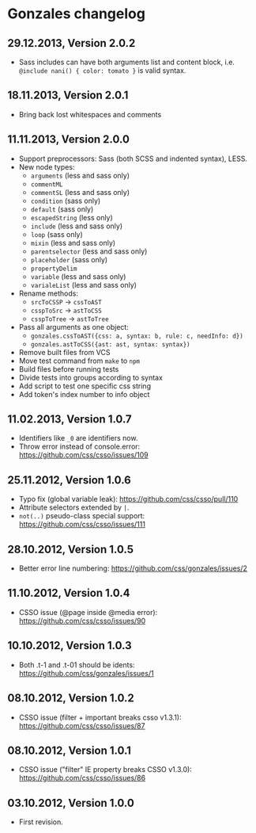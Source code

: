 Gonzales changelog
==================

29.12.2013, Version 2.0.2
-------------------------

- Sass includes can have both arguments list and content block,
  i.e. `@include nani() { color: tomato }` is valid syntax.

18.11.2013, Version 2.0.1
-------------------------
- Bring back lost whitespaces and comments

11.11.2013, Version 2.0.0
-------------------------

- Support preprocessors: Sass (both SCSS and indented syntax), LESS.
- New node types:
    - `arguments` (less and sass only)
    - `commentML`
    - `commentSL` (less and sass only)
    - `condition` (sass only)
    - `default` (sass only)
    - `escapedString` (less only)
    - `include` (less and sass only)
    - `loop` (sass only)
    - `mixin` (less and sass only)
    - `parentselector` (less and sass only)
    - `placeholder` (sass only)
    - `propertyDelim`
    - `variable` (less and sass only)
    - `varialeList` (less and sass only)
- Rename methods:
    - `srcToCSSP` -> `cssToAST`
    - `csspToSrc` -> `astToCSS`
    - `csspToTree` -> `astToTree`
- Pass all arguments as one object:
    - `gonzales.cssToAST({css: a, syntax: b, rule: c, needInfo: d})`
    - `gonzales.astToCSS({ast: ast, syntax: syntax})`
- Remove built files from VCS
- Move test command from `make` to `npm`
- Build files before running tests
- Divide tests into groups according to syntax
- Add script to test one specific css string
- Add token's index number to info object

11.02.2013, Version 1.0.7
-------------------------

- Identifiers like `_0` are identifiers now.
- Throw error instead of console.error: https://github.com/css/csso/issues/109

25.11.2012, Version 1.0.6
-------------------------

- Typo fix (global variable leak): https://github.com/css/csso/pull/110
- Attribute selectors extended by `|`.
- `not(..)` pseudo-class special support: https://github.com/css/csso/issues/111

28.10.2012, Version 1.0.5
-------------------------

- Better error line numbering: https://github.com/css/gonzales/issues/2

11.10.2012, Version 1.0.4
-------------------------

- CSSO issue (@page inside @media error): https://github.com/css/csso/issues/90

10.10.2012, Version 1.0.3
-------------------------

- Both .t-1 and .t-01 should be idents: https://github.com/css/gonzales/issues/1

08.10.2012, Version 1.0.2
-------------------------

- CSSO issue (filter + important breaks csso v1.3.1): https://github.com/css/csso/issues/87

08.10.2012, Version 1.0.1
-------------------------

- CSSO issue ("filter" IE property breaks CSSO v1.3.0): https://github.com/css/csso/issues/86

03.10.2012, Version 1.0.0
-------------------------

- First revision.
